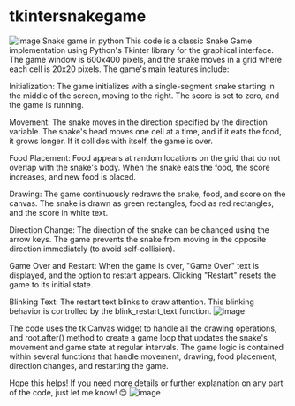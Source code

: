# tkintersnakegame
![image](https://github.com/user-attachments/assets/add5a161-261b-4260-8178-2668240adf50)
Snake game in python
This code is a classic Snake Game implementation using Python's Tkinter library for the graphical interface. The game window is 600x400 pixels, and the snake moves in a grid where each cell is 20x20 pixels. The game's main features include:

Initialization: The game initializes with a single-segment snake starting in the middle of the screen, moving to the right. The score is set to zero, and the game is running.

Movement: The snake moves in the direction specified by the direction variable. The snake's head moves one cell at a time, and if it eats the food, it grows longer. If it collides with itself, the game is over.

Food Placement: Food appears at random locations on the grid that do not overlap with the snake's body. When the snake eats the food, the score increases, and new food is placed.

Drawing: The game continuously redraws the snake, food, and score on the canvas. The snake is drawn as green rectangles, food as red rectangles, and the score in white text.

Direction Change: The direction of the snake can be changed using the arrow keys. The game prevents the snake from moving in the opposite direction immediately (to avoid self-collision).

Game Over and Restart: When the game is over, "Game Over" text is displayed, and the option to restart appears. Clicking "Restart" resets the game to its initial state.

Blinking Text: The restart text blinks to draw attention. This blinking behavior is controlled by the blink_restart_text function.
![image](https://github.com/user-attachments/assets/6b3fcb72-c762-4d6f-9644-39d5b1dcf619)

The code uses the tk.Canvas widget to handle all the drawing operations, and root.after() method to create a game loop that updates the snake's movement and game state at regular intervals. The game logic is contained within several functions that handle movement, drawing, food placement, direction changes, and restarting the game.

Hope this helps! If you need more details or further explanation on any part of the code, just let me know! 😊
![image](https://github.com/user-attachments/assets/add5a161-261b-4260-8178-2668240adf50)
